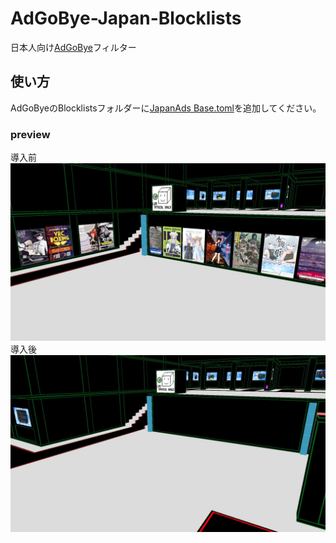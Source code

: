 # AdGoBye-Japan-Blocklists
日本人向け[AdGoBye](https://github.com/AdGoBye/AdGoBye)フィルター
## 使い方
AdGoByeのBlocklistsフォルダーに[JapanAds Base.toml](https://raw.githubusercontent.com/kurinkurin2355/AdGoBye-Japan-Blocklists/main/JapanAds%20Base.toml)を追加してください。
### preview
導入前
![ad1.jpg](ewww\ad1.jpg)
導入後
![after.jpg](ewww\after.jpg)
